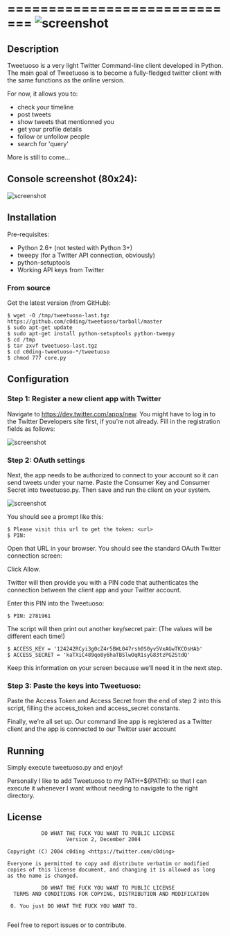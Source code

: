 =============================
      ![screenshot](https://raw.github.com/c0ding/tweetuoso/master/tweetuoso/doc/tweetuoso.banner.png)
=============================

## Description

Tweetuoso is a very light Twitter Command-line client developed in Python. The main goal of Tweetuoso is to become a fully-fledged twitter client with the same functions as the online version.

For now, it allows you to:

* check your timeline
* post tweets
* show tweets that mentionned you
* get your profile details
* follow or unfollow people
* search for 'query'

More is still to come...

## Console screenshot (80x24):

![screenshot](https://raw.github.com/c0ding/tweetuoso/master/tweetuoso/doc/screenshot.png)

## Installation

Pre-requisites:

* Python 2.6+ (not tested with Python 3+)
* tweepy (for a Twitter API connection, obviously)
* python-setuptools 
* Working API keys from Twitter


### From source

Get the latest version (from GitHub):
 
    $ wget -O /tmp/tweetuoso-last.tgz https://github.com/c0ding/tweetuoso/tarball/master
    $ sudo apt-get update
    $ sudo apt-get install python-setuptools python-tweepy
    $ cd /tmp
	$ tar zxvf tweetuoso-last.tgz
	$ cd c0ding-tweetuoso-*/tweetuoso
	$ chmod 777 core.py

## Configuration

### Step 1: Register a new client app with Twitter

Navigate to https://dev.twitter.com/apps/new. You might have to log in to the Twitter Developers site first, if you’re not already.
Fill in the registration fields as follows:

![screenshot](https://raw.github.com/c0ding/tweetuoso/master/tweetuoso/doc/registration.png)

### Step 2: OAuth settings

Next, the app needs to be authorized to connect to your account so it can send tweets under your name. Paste the Consumer Key and Consumer Secret into tweetuoso.py. Then save and run the client on your system.

![screenshot](https://raw.github.com/c0ding/tweetuoso/master/tweetuoso/doc/keys.png)

You should see a prompt like this:

    $ Please visit this url to get the token: <url>
    $ PIN:

Open that URL in your browser. You should see the standard OAuth Twitter connection screen:

Click Allow.

Twitter will then provide you with a PIN code that authenticates the connection between the client app and your Twitter account.

Enter this PIN into the Tweetuoso:

    $ PIN: 2781961

The script will then print out another key/secret pair: (The values will be different each time!)

    $ ACCESS_KEY = '124242RCyi3g0cZ4r5BWL047rsh0S0yv5VxAGwTKCOsHAb'
    $ ACCESS_SECRET = 'kaTXiC489qo8y6haTBSlwOqR1syG83tzPG2StdQ'

Keep this information on your screen because we’ll need it in the next step.

### Step 3: Paste the keys into Tweetuoso:

Paste the Access Token and Access Secret from the end of step 2 into this script, filling the access_token and access_secret constants.

Finally, we’re all set up. Our command line app is registered as a Twitter client and the app is connected to our Twitter user account

## Running

Simply execute tweetuoso.py and enjoy!

Personally I like to add Tweetuoso to my PATH=${PATH}: so that I can execute it whenever I want without needing to navigate to the right directory.

## License

```
           DO WHAT THE FUCK YOU WANT TO PUBLIC LICENSE
                   Version 2, December 2004
 
Copyright (C) 2004 c0ding <https://twitter.com/c0ding>
 
Everyone is permitted to copy and distribute verbatim or modified
copies of this license document, and changing it is allowed as long
as the name is changed.
 
           DO WHAT THE FUCK YOU WANT TO PUBLIC LICENSE
  TERMS AND CONDITIONS FOR COPYING, DISTRIBUTION AND MODIFICATION
 
 0. You just DO WHAT THE FUCK YOU WANT TO.


```


Feel free to report issues or to contribute.

